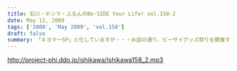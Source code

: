 ```yaml
---
title: 石川・ホンマ・ぶるんのBe-SIDE Your Life! vol.158-2
date: May 12, 2009
tags: ['2009', 'May 2009', 'vol.158']
draft: false
summary: 「キヨマーSP」と化していますが・・・お話の通り、ビーサイグッズ祭りを開催するのでグッズを買いそびれているキミはホームページを要チェックですぞ！NAMAE
---
```


http://project-phi.ddo.jp/ishikawa/ishikawa158_2.mp3